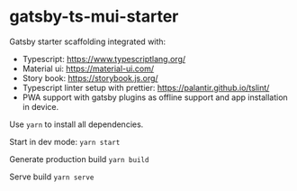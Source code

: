# gatsby-ts-mui-starter

Gatsby starter scaffolding integrated with:

- Typescript: https://www.typescriptlang.org/
- Material ui: https://material-ui.com/
- Story book: https://storybook.js.org/
- Typescript linter setup with prettier: https://palantir.github.io/tslint/
- PWA support with gatsby plugins as offline support and app installation in device.

Use `yarn` to install all dependencies.

Start in dev mode:
`yarn start`

Generate production build
`yarn build`

Serve build
`yarn serve`
